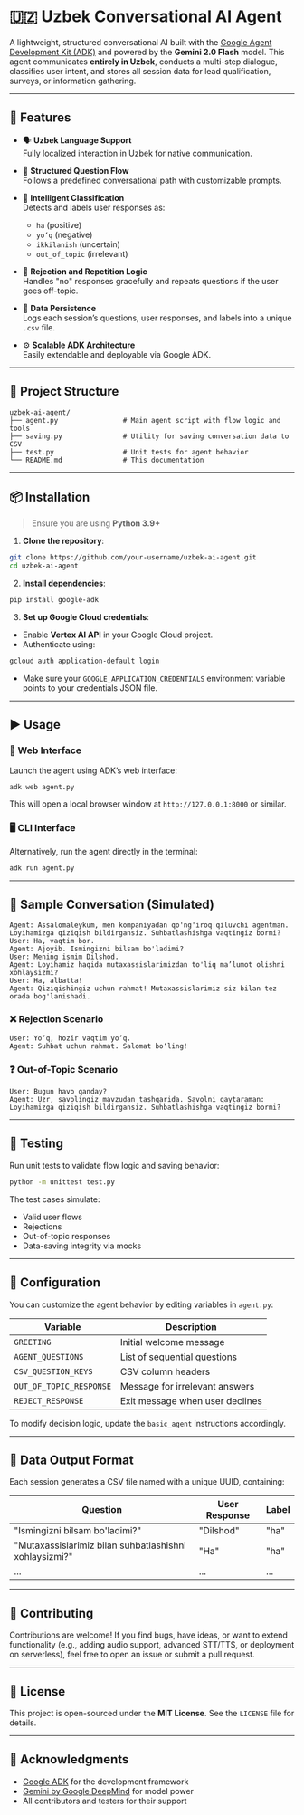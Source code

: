 # 🇺🇿 Uzbek Conversational AI Agent

A lightweight, structured conversational AI built with the [Google Agent Development Kit (ADK)](https://github.com/google/agent-development-kit) and powered by the **Gemini 2.0 Flash** model. This agent communicates **entirely in Uzbek**, conducts a multi-step dialogue, classifies user intent, and stores all session data for lead qualification, surveys, or information gathering.

---

## 🚀 Features

- 🗣️ **Uzbek Language Support**  
  Fully localized interaction in Uzbek for native communication.

- 🔁 **Structured Question Flow**  
  Follows a predefined conversational path with customizable prompts.

- 🤖 **Intelligent Classification**  
  Detects and labels user responses as:
  - `ha` (positive)
  - `yo‘q` (negative)
  - `ikkilanish` (uncertain)
  - `out_of_topic` (irrelevant)

- 🧠 **Rejection and Repetition Logic**  
  Handles "no" responses gracefully and repeats questions if the user goes off-topic.

- 💾 **Data Persistence**  
  Logs each session’s questions, user responses, and labels into a unique `.csv` file.

- ⚙️ **Scalable ADK Architecture**  
  Easily extendable and deployable via Google ADK.

---

## 🧱 Project Structure

```
uzbek-ai-agent/
├── agent.py                # Main agent script with flow logic and tools
├── saving.py               # Utility for saving conversation data to CSV
├── test.py                 # Unit tests for agent behavior
└── README.md               # This documentation
```

---

## 📦 Installation

> Ensure you are using **Python 3.9+**

1. **Clone the repository**:
```bash
git clone https://github.com/your-username/uzbek-ai-agent.git
cd uzbek-ai-agent
```

2. **Install dependencies**:
```bash
pip install google-adk
```

3. **Set up Google Cloud credentials**:
- Enable **Vertex AI API** in your Google Cloud project.
- Authenticate using:
```bash
gcloud auth application-default login
```
- Make sure your `GOOGLE_APPLICATION_CREDENTIALS` environment variable points to your credentials JSON file.

---

## ▶️ Usage

### 🔗 Web Interface
Launch the agent using ADK’s web interface:
```bash
adk web agent.py
```
This will open a local browser window at `http://127.0.0.1:8000` or similar.

### 🖥️ CLI Interface
Alternatively, run the agent directly in the terminal:
```bash
adk run agent.py
```

---

## 💬 Sample Conversation (Simulated)

```text
Agent: Assalomaleykum, men kompaniyadan qo'ng'iroq qiluvchi agentman. Loyihamizga qiziqish bildirgansiz. Suhbatlashishga vaqtingiz bormi?
User: Ha, vaqtim bor.
Agent: Ajoyib. Ismingizni bilsam bo'ladimi?
User: Mening ismim Dilshod.
Agent: Loyihamiz haqida mutaxassislarimizdan to'liq ma’lumot olishni xohlaysizmi?
User: Ha, albatta!
Agent: Qiziqishingiz uchun rahmat! Mutaxassislarimiz siz bilan tez orada bog'lanishadi.
```

### ❌ Rejection Scenario
```text
User: Yo‘q, hozir vaqtim yo‘q.
Agent: Suhbat uchun rahmat. Salomat bo‘ling!
```

### ❓ Out-of-Topic Scenario
```text
User: Bugun havo qanday?
Agent: Uzr, savolingiz mavzudan tashqarida. Savolni qaytaraman: Loyihamizga qiziqish bildirgansiz. Suhbatlashishga vaqtingiz bormi?
```

---

## 🧪 Testing

Run unit tests to validate flow logic and saving behavior:

```bash
python -m unittest test.py
```

The test cases simulate:
- Valid user flows
- Rejections
- Out-of-topic responses
- Data-saving integrity via mocks

---

## 🔧 Configuration

You can customize the agent behavior by editing variables in `agent.py`:

| Variable | Description |
|----------|-------------|
| `GREETING` | Initial welcome message |
| `AGENT_QUESTIONS` | List of sequential questions |
| `CSV_QUESTION_KEYS` | CSV column headers |
| `OUT_OF_TOPIC_RESPONSE` | Message for irrelevant answers |
| `REJECT_RESPONSE` | Exit message when user declines |

To modify decision logic, update the `basic_agent` instructions accordingly.

---

## 📁 Data Output Format

Each session generates a CSV file named with a unique UUID, containing:

| Question | User Response | Label |
|----------|----------------|-------|
| "Ismingizni bilsam bo'ladimi?" | "Dilshod" | "ha" |
| "Mutaxassislarimiz bilan suhbatlashishni xohlaysizmi?" | "Ha" | "ha" |
| ... | ... | ... |

---

## 🤝 Contributing

Contributions are welcome! If you find bugs, have ideas, or want to extend functionality (e.g., adding audio support, advanced STT/TTS, or deployment on serverless), feel free to open an issue or submit a pull request.

---

## 📄 License

This project is open-sourced under the **MIT License**. See the `LICENSE` file for details.

---

## 🙌 Acknowledgments

- [Google ADK](https://github.com/google/agent-development-kit) for the development framework
- [Gemini by Google DeepMind](https://deepmind.google) for model power
- All contributors and testers for their support
